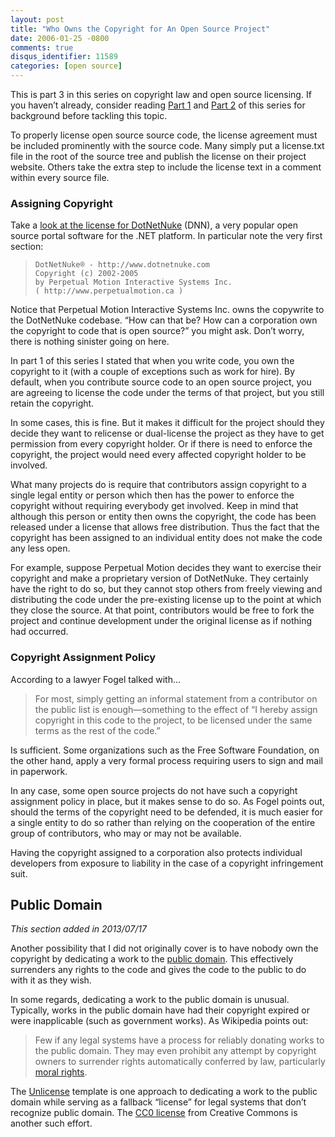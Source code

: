 ```yaml
---
layout: post
title: "Who Owns the Copyright for An Open Source Project"
date: 2006-01-25 -0800
comments: true
disqus_identifier: 11589
categories: [open source]
---
```

This is part 3 in this series on copyright law and open source
licensing. If you haven’t already, consider reading [Part
1](http://haacked.com/archive/2006/01/24/TheDevelopersGuideToCopyrightLaw-Part1.aspx "Part 1 of the series")
and [Part
2](http://haacked.com/archive/2006/01/24/DevelopersGuideToOpenSourceSoftwareLicensing.aspx "Part 2 of the series")
of this series for background before tackling this topic.

To properly license open source source code, the license agreement must
be included prominently with the source code. Many simply put a
license.txt file in the root of the source tree and publish the license
on their project website. Others take the extra step to include the
license text in a comment within every source file.

### Assigning Copyright

Take a [look at the license for
DotNetNuke](http://www.dotnetnuke.com/Downloads/tabid/125/Default.aspx)
(DNN), a very popular open source portal software for the .NET platform.
In particular note the very first section:

>     DotNetNuke® - http://www.dotnetnuke.com
>     Copyright (c) 2002-2005
>     by Perpetual Motion Interactive Systems Inc. 
>     ( http://www.perpetualmotion.ca )

Notice that Perpetual Motion Interactive Systems Inc. owns the copywrite
to the DotNetNuke codebase. “How can that be? How can a corporation own
the copyright to code that is open source?” you might ask. Don’t worry,
there is nothing sinister going on here.

In part 1 of this series I stated that when you write code, you own the
copyright to it (with a couple of exceptions such as work for hire). By
default, when you contribute source code to an open source project, you
are agreeing to license the code under the terms of that project, but
you still retain the copyright.

In some cases, this is fine. But it makes it difficult for the project
should they decide they want to relicense or dual-license the project as
they have to get permission from every copyright holder. Or if there is
need to enforce the copyright, the project would need every affected
copyright holder to be involved.

What many projects do is require that contributors assign copyright to a
single legal entity or person which then has the power to enforce the
copyright without requiring everybody get involved. Keep in mind that
although this person or entity then owns the copyright, the code has
been released under a license that allows free distribution. Thus the
fact that the copyright has been assigned to an individual entity does
not make the code any less open.

For example, suppose Perpetual Motion decides they want to exercise
their copyright and make a proprietary version of DotNetNuke. They
certainly have the right to do so, but they cannot stop others from
freely viewing and distributing the code under the pre-existing license
up to the point at which they close the source. At that point,
contributors would be free to fork the project and continue development
under the original license as if nothing had occurred.

### Copyright Assignment Policy

According to a lawyer Fogel talked with...

> For most, simply getting an informal statement from a contributor on
> the public list is enough—something to the effect of “I hereby assign
> copyright in this code to the project, to be licensed under the same
> terms as the rest of the code.”

Is sufficient. Some organizations such as the Free Software Foundation,
on the other hand, apply a very formal process requiring users to sign
and mail in paperwork.

In any case, some open source projects do not have such a copyright
assignment policy in place, but it makes sense to do so. As Fogel points
out, should the terms of the copyright need to be defended, it is much
easier for a single entity to do so rather than relying on the
cooperation of the entire group of contributors, who may or may not be
available.

Having the copyright assigned to a corporation also protects individual
developers from exposure to liability in the case of a copyright
infringement suit.

Public Domain
-------------

*This section added in 2013/07/17*

Another possibility that I did not originally cover is to have nobody
own the copyright by dedicating a work to the [public
domain](http://en.wikipedia.org/wiki/Public_domain "Public Domain").
This effectively surrenders any rights to the code and gives the code to
the public to do with it as they wish.

In some regards, dedicating a work to the public domain is unusual.
Typically, works in the public domain have had their copyright expired
or were inapplicable (such as government works). As Wikipedia points
out:

> Few if any legal systems have a process for reliably donating works to
> the public domain. They may even prohibit any attempt by copyright
> owners to surrender rights automatically conferred by law,
> particularly [moral
> rights](http://en.wikipedia.org/wiki/Moral_rights).

The [Unlicense](http://unlicense.org/ "Unlicense") template is one
approach to dedicating a work to the public domain while serving as a
fallback “license” for legal systems that don’t recognize public domain.
The [CC0 license](http://creativecommons.org/choose/zero/ "CC0") from
Creative Commons is another such effort.

